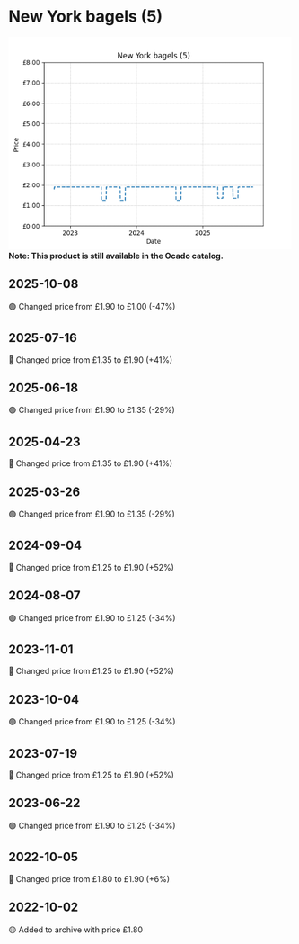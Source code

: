 # New York bagels (5)
![](charts/product-23476011.png)
**Note: This product is still available in the Ocado catalog.**
## 2025-10-08
🟢 Changed price from £1.90 to £1.00 (-47%)
## 2025-07-16
🔴 Changed price from £1.35 to £1.90 (+41%)
## 2025-06-18
🟢 Changed price from £1.90 to £1.35 (-29%)
## 2025-04-23
🔴 Changed price from £1.35 to £1.90 (+41%)
## 2025-03-26
🟢 Changed price from £1.90 to £1.35 (-29%)
## 2024-09-04
🔴 Changed price from £1.25 to £1.90 (+52%)
## 2024-08-07
🟢 Changed price from £1.90 to £1.25 (-34%)
## 2023-11-01
🔴 Changed price from £1.25 to £1.90 (+52%)
## 2023-10-04
🟢 Changed price from £1.90 to £1.25 (-34%)
## 2023-07-19
🔴 Changed price from £1.25 to £1.90 (+52%)
## 2023-06-22
🟢 Changed price from £1.90 to £1.25 (-34%)
## 2022-10-05
🔴 Changed price from £1.80 to £1.90 (+6%)
## 2022-10-02
🟡 Added to archive with price £1.80